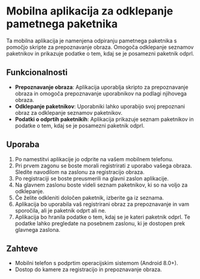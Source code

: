 # Mobilna aplikacija za odklepanje pametnega paketnika

Ta mobilna aplikacija je namenjena odpiranju pametnega paketnika s pomočjo skripte za prepoznavanje obraza. Omogoča odklepanje seznamov paketnikov in prikazuje podatke o tem, kdaj se je posamezni paketnik odprl.

## Funkcionalnosti

- **Prepoznavanje obraza**: Aplikacija uporablja skripto za prepoznavanje obraza in omogoča prepoznavanje uporabnikov na podlagi njihovega obraza.
- **Odklepanje paketnikov**: Uporabniki lahko uporabijo svoj prepoznani obraz za odklepanje seznamov paketnikov.
- **Podatki o odprtih paketnikih**: Aplikacija prikazuje seznam paketnikov in podatke o tem, kdaj se je posamezni paketnik odprl.

## Uporaba

1. Po namestitvi aplikacije jo odprite na vašem mobilnem telefonu.
2. Pri prvem zagonu se boste morali registrirati z uporabo vašega obraza. Sledite navodilom na zaslonu za registracijo obraza.
3. Po registraciji se boste preusmerili na glavni zaslon aplikacije.
4. Na glavnem zaslonu boste videli seznam paketnikov, ki so na voljo za odklepanje.
5. Če želite odkleniti določen paketnik, izberite ga iz seznama.
6. Aplikacija bo uporabila vaš registrirani obraz za prepoznavanje in vam sporočila, ali je paketnik odprt ali ne.
7. Aplikacija bo hranila podatke o tem, kdaj se je kateri paketnik odprl. Te podatke lahko pregledate na posebnem zaslonu, ki je dostopen prek glavnega zaslona.

## Zahteve

- Mobilni telefon s podprtim operacijskim sistemom (Android 8.0+).
- Dostop do kamere za registracijo in prepoznavanje obraza.
